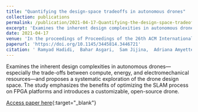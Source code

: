 ```yaml
---
title: "Quantifying the design-space tradeoffs in autonomous drones"
collection: publications
permalink: /publication/2021-04-17-Quantifying-the-design-space-tradeoffs-in-autonomous-drones
excerpt: 'Examines the inherent design complexities in autonomous drones—especially the trade-offs between compute, energy, and electromechanical resources—and proposes a systematic exploration of the drone design space. The study emphasizes the benefits of optimizing the SLAM process on FPGA platforms and introduces a customizable, open-source drone.'
date: 2021-04-17
venue: 'In the proceedings of Proceedings of the 26th ACM International Conference on Architectural Support for Programming Languages and Operating Systems'
paperurl: 'https://doi.org/10.1145/3445814.3446721'
citation: ' Ramyad Hadidi,  Bahar Asgari,  Sam Jijina,  Adriana Amyette,  **Nima Shoghi**,  Hyesoon Kim, &quot;Quantifying the design-space tradeoffs in autonomous drones.&quot; In the proceedings of Proceedings of the 26th ACM International Conference on Architectural Support for Programming Languages and Operating Systems, 2021.'
---
```

Examines the inherent design complexities in autonomous drones—especially the trade-offs between compute, energy, and electromechanical resources—and proposes a systematic exploration of the drone design space. The study emphasizes the benefits of optimizing the SLAM process on FPGA platforms and introduces a customizable, open-source drone.

[Access paper here](https://doi.org/10.1145/3445814.3446721){:target="_blank"}
